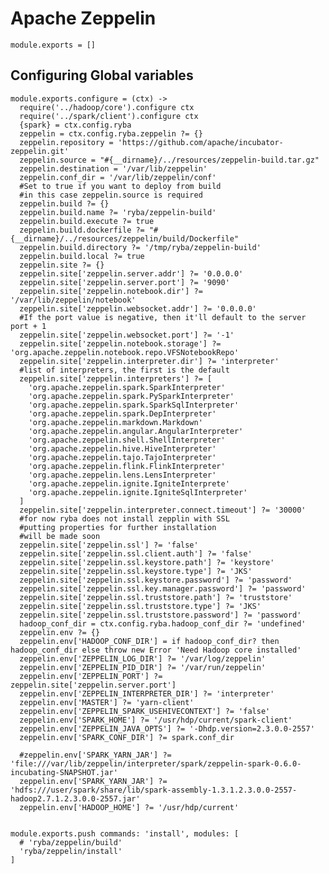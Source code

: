 # Apache Zeppelin

    module.exports = []

## Configuring Global variables

    module.exports.configure = (ctx) ->
      require('../hadoop/core').configure ctx
      require('../spark/client').configure ctx
      {spark} = ctx.config.ryba
      zeppelin = ctx.config.ryba.zeppelin ?= {}
      zeppelin.repository = 'https://github.com/apache/incubator-zeppelin.git'
      zeppelin.source = "#{__dirname}/../resources/zeppelin-build.tar.gz"
      zeppelin.destination = '/var/lib/zeppelin'
      zeppelin.conf_dir = '/var/lib/zeppelin/conf'
      #Set to true if you want to deploy from build 
      #in this case zeppelin.source is required
      zeppelin.build ?= {}
      zeppelin.build.name ?= 'ryba/zeppelin-build'
      zeppelin.build.execute ?= true
      zeppelin.build.dockerfile ?= "#{__dirname}/../resources/zeppelin/build/Dockerfile"
      zeppelin.build.directory ?= '/tmp/ryba/zeppelin-build'
      zeppelin.build.local ?= true
      zeppelin.site ?= {}
      zeppelin.site['zeppelin.server.addr'] ?= '0.0.0.0'
      zeppelin.site['zeppelin.server.port'] ?= '9090'
      zeppelin.site['zeppelin.notebook.dir'] ?= '/var/lib/zeppelin/notebook'
      zeppelin.site['zeppelin.websocket.addr'] ?= '0.0.0.0'
      #If the port value is negative, then it'll default to the server port + 1
      zeppelin.site['zeppelin.websocket.port'] ?= '-1'
      zeppelin.site['zeppelin.notebook.storage'] ?= 'org.apache.zeppelin.notebook.repo.VFSNotebookRepo'
      zeppelin.site['zeppelin.interpreter.dir'] ?= 'interpreter'
      #list of interpreters, the first is the default 
      zeppelin.site['zeppelin.interpreters'] ?= [
        'org.apache.zeppelin.spark.SparkInterpreter'
        'org.apache.zeppelin.spark.PySparkInterpreter'
        'org.apache.zeppelin.spark.SparkSqlInterpreter'
        'org.apache.zeppelin.spark.DepInterpreter'
        'org.apache.zeppelin.markdown.Markdown'
        'org.apache.zeppelin.angular.AngularInterpreter'
        'org.apache.zeppelin.shell.ShellInterpreter'
        'org.apache.zeppelin.hive.HiveInterpreter'
        'org.apache.zeppelin.tajo.TajoInterpreter'
        'org.apache.zeppelin.flink.FlinkInterpreter'
        'org.apache.zeppelin.lens.LensInterpreter'
        'org.apache.zeppelin.ignite.IgniteInterprete'
        'org.apache.zeppelin.ignite.IgniteSqlInterpreter'
      ]
      zeppelin.site['zeppelin.interpreter.connect.timeout'] ?= '30000'
      #for now ryba does not install zepplin with SSL
      #putting properties for further installation
      #will be made soon
      zeppelin.site['zeppelin.ssl'] ?= 'false'
      zeppelin.site['zeppelin.ssl.client.auth'] ?= 'false'
      zeppelin.site['zeppelin.ssl.keystore.path'] ?= 'keystore'
      zeppelin.site['zeppelin.ssl.keystore.type'] ?= 'JKS'
      zeppelin.site['zeppelin.ssl.keystore.password'] ?= 'password'
      zeppelin.site['zeppelin.ssl.key.manager.password'] ?= 'password'
      zeppelin.site['zeppelin.ssl.truststore.path'] ?= 'truststore'
      zeppelin.site['zeppelin.ssl.truststore.type'] ?= 'JKS'
      zeppelin.site['zeppelin.ssl.truststore.password'] ?= 'password'
      hadoop_conf_dir = ctx.config.ryba.hadoop_conf_dir ?= 'undefined'
      zeppelin.env ?= {}
      zeppelin.env['HADOOP_CONF_DIR'] = if hadoop_conf_dir? then hadoop_conf_dir else throw new Error 'Need Hadoop core installed'
      zeppelin.env['ZEPPELIN_LOG_DIR'] ?= '/var/log/zeppelin'
      zeppelin.env['ZEPPELIN_PID_DIR'] ?= '/var/run/zeppelin'
      zeppelin.env['ZEPPELIN_PORT'] ?= zeppelin.site['zeppelin.server.port']
      zeppelin.env['ZEPPELIN_INTERPRETER_DIR'] ?= 'interpreter'
      zeppelin.env['MASTER'] ?= 'yarn-client'
      zeppelin.env['ZEPPELIN_SPARK_USEHIVECONTEXT'] ?= 'false'
      zeppelin.env['SPARK_HOME'] ?= '/usr/hdp/current/spark-client'
      zeppelin.env['ZEPPELIN_JAVA_OPTS'] ?= '-Dhdp.version=2.3.0.0-2557'
      zeppelin.env['SPARK_CONF_DIR'] ?= spark.conf_dir

      #zeppelin.env['SPARK_YARN_JAR'] ?= 'file:///var/lib/zeppelin/interpreter/spark/zeppelin-spark-0.6.0-incubating-SNAPSHOT.jar'
      zeppelin.env['SPARK_YARN_JAR'] ?= 'hdfs:///user/spark/share/lib/spark-assembly-1.3.1.2.3.0.0-2557-hadoop2.7.1.2.3.0.0-2557.jar'
      zeppelin.env['HADOOP_HOME'] ?= '/usr/hdp/current'


    module.exports.push commands: 'install', modules: [
      # 'ryba/zeppelin/build'
      'ryba/zeppelin/install'
    ]

      
      
      
      

      

